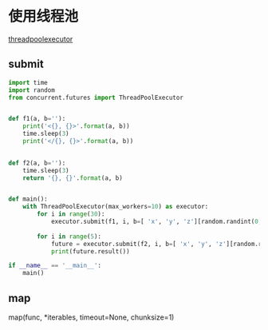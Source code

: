 # 使用线程池

[threadpoolexecutor](https://docs.python.org/3/library/concurrent.futures.html#threadpoolexecutor-example)

## submit


```python
import time
import random
from concurrent.futures import ThreadPoolExecutor


def f1(a, b=''):
    print('<{}, {}>'.format(a, b))
    time.sleep(3)
    print('</{}, {}>'.format(a, b))
    

def f2(a, b=''):
    time.sleep(3)
    return '{}, {}'.format(a, b)


def main():
    with ThreadPoolExecutor(max_workers=10) as executor:
        for i in range(30):
            executor.submit(f1, i, b=[ 'x', 'y', 'z'][random.randint(0, 2)])
            
        for i in range(5):
            future = executor.submit(f2, i, b=[ 'x', 'y', 'z'][random.randint(0, 2)])
            print(future.result())

if __name__ == '__main__':
    main()
```

## map
map(func, *iterables, timeout=None, chunksize=1)
